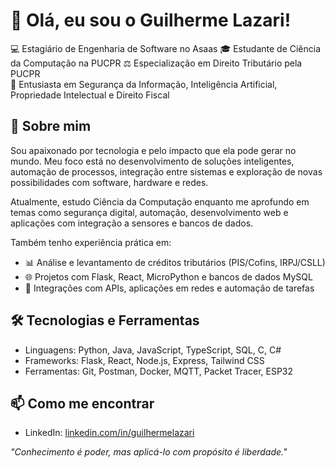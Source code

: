 # 👋 Olá, eu sou o Guilherme Lazari!

💻 Estagiário de Engenharia de Software no Asaas
🎓 Estudante de Ciência da Computação na PUCPR
⚖️ Especialização em Direito Tributário pela PUCPR  
🧠 Entusiasta em Segurança da Informação, Inteligência Artificial, Propriedade Intelectual e Direito Fiscal  

## 🚀 Sobre mim

Sou apaixonado por tecnologia e pelo impacto que ela pode gerar no mundo. Meu foco está no desenvolvimento de soluções inteligentes, automação de processos, integração entre sistemas e exploração de novas possibilidades com software, hardware e redes.

Atualmente, estudo Ciência da Computação enquanto me aprofundo em temas como segurança digital, automação, desenvolvimento web e aplicações com integração a sensores e bancos de dados.

Também tenho experiência prática em:
- 📊 Análise e levantamento de créditos tributários (PIS/Cofins, IRPJ/CSLL)
- 🌐 Projetos com Flask, React, MicroPython e bancos de dados MySQL
- 🤖 Integrações com APIs, aplicações em redes e automação de tarefas

## 🛠️ Tecnologias e Ferramentas

- Linguagens: Python, Java, JavaScript, TypeScript, SQL, C, C#
- Frameworks: Flask, React, Node.js, Express, Tailwind CSS
- Ferramentas: Git, Postman, Docker, MQTT, Packet Tracer, ESP32 

## 📫 Como me encontrar

- LinkedIn: [linkedin.com/in/guilhermelazari](https://www.linkedin.com/in/guilherme-lazari-980658179/)


*"Conhecimento é poder, mas aplicá-lo com propósito é liberdade."*


<!---
Guilherme006/Guilherme006 is a ✨ special ✨ repository because its `README.md` (this file) appears on your GitHub profile.
You can click the Preview link to take a look at your changes.
--->
